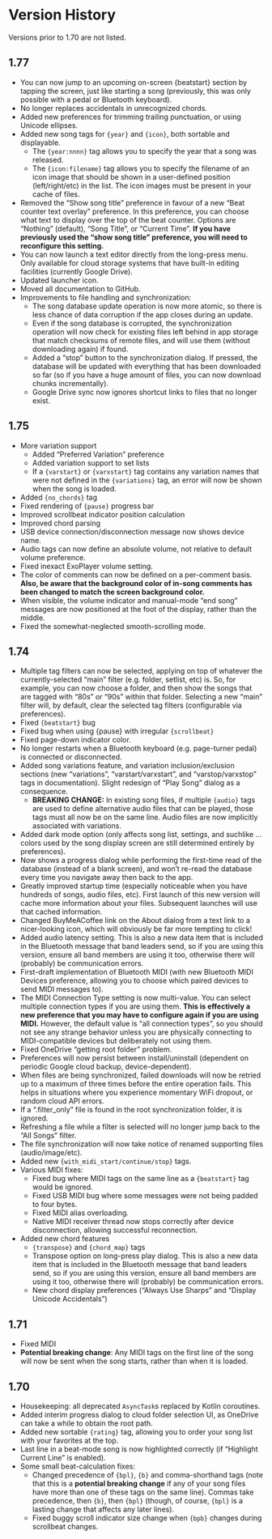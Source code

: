 # Version History

Versions prior to 1.70 are not listed.

## 1.77

- You can now jump to an upcoming on-screen {beatstart} section by tapping the screen, just like starting a song (previously, this was only possible with a pedal or Bluetooth keyboard).
- No longer replaces accidentals in unrecognized chords.
- Added new preferences for trimming trailing punctuation, or using Unicode ellipses.
- Added new song tags for `{year}` and `{icon}`, both sortable and displayable.
  - The `{year:nnnn}` tag allows you to specify the year that a song was released.
  - The `{icon:filename}` tag allows you to specify the filename of an icon image that should be shown in a user-defined position (left/right/etc) in the list. The icon images must be present in your cache of files.
- Removed the “Show song title” preference in favour of a new “Beat counter text overlay” preference. In this preference, you can choose what text to display over the top of the beat counter. Options are “Nothing” (default), “Song Title”, or “Current Time”. **If you have previously used the “show song title” preference, you will need to reconfigure this setting.**
- You can now launch a text editor directly from the long-press menu. Only available for cloud storage systems that have built-in editing facilities (currently Google Drive).
- Updated launcher icon.
- Moved all documentation to GitHub.
- Improvements to file handling and synchronization:
  - The song database update operation is now more atomic, so there is less chance of data corruption if the app closes during an update.
  - Even if the song database is corrupted, the synchronization operation will now check for existing files left behind in app storage that match checksums of remote files, and will use them (without downloading again) if found.
  - Added a “stop” button to the synchronization dialog. If pressed, the database will be updated with everything that has been downloaded so far (so if you have a huge amount of files, you can now download chunks incrementally).
  - Google Drive sync now ignores shortcut links to files that no longer exist.

## 1.75

- More variation support
  - Added “Preferred Variation” preference
  - Added variation support to set lists
  - If a `{varstart}` or `{varxstart}` tag contains any variation names that were not defined in the `{variations}` tag, an error will now be shown when the song is loaded.
- Added `{no_chords}` tag
- Fixed rendering of `{pause}` progress bar
- Improved scrollbeat indicator position calculation
- Improved chord parsing
- USB device connection/disconnection message now shows device name.
- Audio tags can now define an absolute volume, not relative to default volume preference.
- Fixed inexact ExoPlayer volume setting.
- The color of comments can now be defined on a per-comment basis. **Also, be aware that the background color of in-song comments has been changed to match the screen background color.**
- When visible, the volume indicator and manual-mode “end song” messages are now positioned at the foot of the display, rather than the middle.
- Fixed the somewhat-neglected smooth-scrolling mode.

## 1.74

- Multiple tag filters can now be selected, applying on top of whatever the currently-selected “main” filter (e.g. folder, setlist, etc) is. So, for example, you can now choose a folder, and then show the songs that are tagged with “80s” or “90s” within that folder. Selecting a new “main” filter will, by default, clear the selected tag filters (configurable via preferences).
- Fixed `{beatstart}` bug
- Fixed bug when using {pause} with irregular `{scrollbeat}`
- Fixed page-down indicator color.
- No longer restarts when a Bluetooth keyboard (e.g. page-turner pedal) is connected or disconnected.
- Added song variations feature, and variation inclusion/exclusion sections (new “variations”, “varstart/varxstart”, and “varstop/varxstop” tags in documentation). Slight redesign of “Play Song” dialog as a consequence.
  - **BREAKING CHANGE:** In existing song files, if multiple `{audio}` tags are used to define alternative audio files that can be played, those tags must all now be on the same line. Audio files are now implicitly associated with variations.
- Added dark mode option (only affects song list, settings, and suchlike ... colors used by the song display screen are still determined entirely by preferences).
- Now shows a progress dialog while performing the first-time read of the database (instead of a blank screen), and won’t re-read the database every time you navigate away then back to the app.
- Greatly improved startup time (especially noticeable when you have hundreds of songs, audio files, etc). First launch of this new version will cache more information about your files. Subsequent launches will use that cached information.
- Changed BuyMeACoffee link on the About dialog from a text link to a nicer-looking icon, which will obviously be far more tempting to click!
- Added audio latency setting. This is also a new data item that is included in the Bluetooth message that band leaders send, so if you are using this version, ensure all band members are using it too, otherwise there will (probably) be communication errors.
- First-draft implementation of Bluetooth MIDI (with new Bluetooth MIDI Devices preference, allowing you to choose which paired devices to send MIDI messages to).
- The MIDI Connection Type setting is now multi-value. You can select multiple connection types if you are using them. **This is effectively a new preference that you may have to configure again if you are using MIDI.** However, the default value is “all connection types”, so you should not see any strange behavior unless you are physically connecting to MIDI-compatible devices but deliberately not using them.
- Fixed OneDrive “getting root folder” problem.
- Preferences will now persist between install/uninstall (dependent on periodic Google cloud backup, device-dependent).
- When files are being synchronized, failed downloads will now be retried up to a maximum of three times before the entire operation fails. This helps in situations where you experience momentary WiFi dropout, or random cloud API errors.
- If a “.filter_only” file is found in the root synchronization folder, it is ignored.
- Refreshing a file while a filter is selected will no longer jump back to the “All Songs” filter.
- The file synchronization will now take notice of renamed supporting files (audio/image/etc).
- Added new `{with_midi_start/continue/stop}` tags.
- Various MIDI fixes:
  - Fixed bug where MIDI tags on the same line as a `{beatstart}` tag would be ignored.
  - Fixed USB MIDI bug where some messages were not being padded to four bytes.
  - Fixed MIDI alias overloading.
  - Native MIDI receiver thread now stops correctly after device disconnection, allowing successful reconnection.
- Added new chord features
  - `{transpose}` and `{chord_map}` tags
  - Transpose option on long-press play dialog. This is also a new data item that is included in the Bluetooth message that band leaders send, so if you are using this version, ensure all band members are using it too, otherwise there will (probably) be communication errors.
  - New chord display preferences (“Always Use Sharps” and “Display Unicode Accidentals”)

## 1.71

- Fixed MIDI
- **Potential breaking change**: Any MIDI tags on the first line of the song will now be sent when the song starts, rather than when it is loaded.

## 1.70

- Housekeeping: all deprecated `AsyncTask`s replaced by Kotlin coroutines.
- Added interim progress dialog to cloud folder selection UI, as OneDrive can take a while to obtain the root path.
- Added new sortable `{rating}` tag, allowing you to order your song list with your favorites at the top.
- Last line in a beat-mode song is now highlighted correctly (if “Highlight Current Line” is enabled).
- Some small beat-calculation fixes:
  - Changed precedence of `{bpl}`, `{b}` and comma-shorthand tags (note that this is a **potential breaking change** if any of your song files have more than one of these tags on the same line). Commas take precedence, then `{b}`, then `{bpl}` (though, of course, `{bpl}` is a lasting change that affects any later lines).
  - Fixed buggy scroll indicator size change when `{bpb}` changes during scrollbeat changes.
